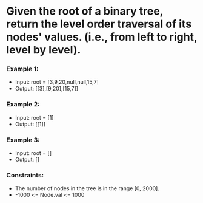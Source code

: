 # Given the root of a binary tree, return the level order traversal of its nodes' values. (i.e., from left to right, level by level).

### Example 1:
- Input: root = [3,9,20,null,null,15,7]
- Output: [[3],[9,20],[15,7]]

### Example 2:
- Input: root = [1]
- Output: [[1]]

### Example 3:
- Input: root = []
- Output: []

### Constraints:
- The number of nodes in the tree is in the range [0, 2000].
- -1000 <= Node.val <= 1000